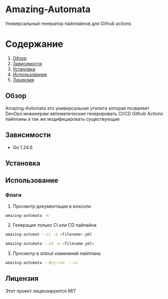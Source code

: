 # Amazing-Automata
Универсальный генератор пайплайнов для Github actions

# Содержание
1. [Обзор](#обзор)
2. [Зависимости](#зависимости)
3. [Установка](#установка)
4. [Использование](#использование)
5. [Лицензия](#лицензия)

## Обзор
Amazing-Automata это универсальная утилита которая позваляет DevOps инжинерам автоматические генерировать CI/CD Github Actions пайпланы а так же модифицировать существующие

## Зависимости
- Go 1.24.6

## Установка

## Использование
### Флаги
1. Просмотр документации в консоли
```bash
amazing-automata -h
```
2. Генерация только CI или CD пайпайна
```bash
amazing-automat --ci -o <filename>.yml 
```
```bash
amazing-automata --cd -o <filename.yml> 
```
3. Просмотр в stdout изменений пайплана
```bash
amazing-automata --dry-run  --ci
```
## Лицензия
Этот проект лицензируются MIT